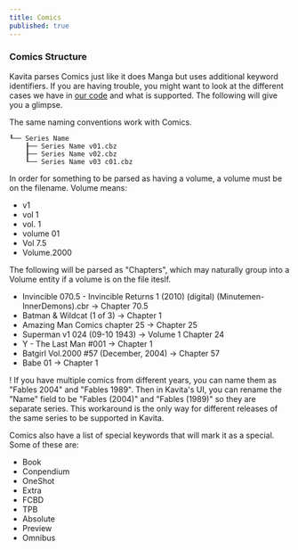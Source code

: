 ```yaml
---
title: Comics
published: true
---
```


### Comics Structure

Kavita parses Comics just like it does Manga but uses additional keyword identifiers. If you are having trouble, you might want to look at the different cases we have in [our code](https://github.com/Kareadita/Kavita/blob/develop/API.Tests/Parser/ComicParserTests.cs) and what is supported. The following will give you a glimpse.

The same naming conventions work with Comics.
```
┖── Series Name
    ┠── Series Name v01.cbz
    ┠── Series Name v02.cbz
    ┖── Series Name v03 c01.cbz
```

In order for something to be parsed as having a volume, a volume must be on the filename. Volume means:
* v1
* vol 1
* vol. 1
* volume 01
* Vol 7.5
* Volume.2000

The following will be parsed as "Chapters", which may naturally group into a Volume entity if a volume is on the file iteslf.
* Invincible 070.5 - Invincible Returns 1 (2010) (digital) (Minutemen-InnerDemons).cbr -> Chapter 70.5
* Batman & Wildcat (1 of 3) -> Chapter 1
* Amazing Man Comics chapter 25 -> Chapter 25
* Superman v1 024 (09-10 1943) -> Volume 1 Chapter 24
* Y - The Last Man #001 -> Chapter 1
* Batgirl Vol.2000 #57 (December, 2004) -> Chapter 57
* Babe 01 -> Chapter 1


! If you have multiple comics from different years, you can name them as "Fables 2004" and "Fables 1989". Then in Kavita's UI, you can rename the "Name" field to be "Fables (2004)" and "Fables (1989)" so they are separate series. This workaround is the only way for different releases of the same series to be supported in Kavita.

Comics also have a list of special keywords that will mark it as a special. Some of these are:
* Book
* Conpendium
* OneShot
* Extra
* FCBD
* TPB
* Absolute 
* Preview
* Omnibus
